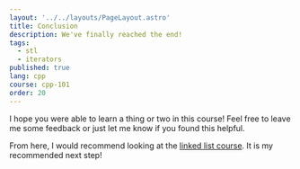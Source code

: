 ```yaml
---
layout: '../../layouts/PageLayout.astro'
title: Conclusion
description: We've finally reached the end!
tags:
  - stl
  - iterators
published: true
lang: cpp
course: cpp-101
order: 20
---
```


I hope you were able to learn a thing or two in this course! Feel free to leave me some feedback or just let me know if you found this helpful.

From here, I would recommend looking at the [linked list course](https://codesantacruz.com/courses/cpp/linked-list/intro/). It is my recommended next step!
